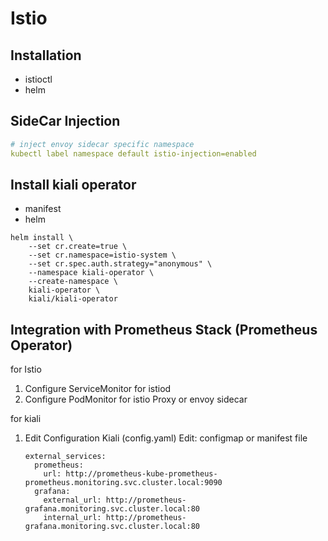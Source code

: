 # Istio

## Installation
- istioctl
- helm

## SideCar Injection
```yaml
# inject envoy sidecar specific namespace
kubectl label namespace default istio-injection=enabled
```

## Install kiali operator
- manifest
- helm
```
helm install \
    --set cr.create=true \
    --set cr.namespace=istio-system \
    --set cr.spec.auth.strategy="anonymous" \
    --namespace kiali-operator \
    --create-namespace \
    kiali-operator \
    kiali/kiali-operator
```

## Integration with Prometheus Stack (Prometheus Operator)
for Istio
1. Configure ServiceMonitor for istiod
2. Configure PodMonitor for istio Proxy or envoy sidecar

for kiali
1. Edit Configuration Kiali (config.yaml)
    Edit: configmap or manifest file
    ```
    external_services:
      prometheus:
        url: http://prometheus-kube-prometheus-prometheus.monitoring.svc.cluster.local:9090
      grafana: 
        external_url: http://prometheus-grafana.monitoring.svc.cluster.local:80
        internal_url: http://prometheus-grafana.monitoring.svc.cluster.local:80
    ```